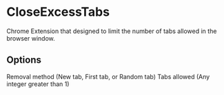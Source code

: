 # CloseExcessTabs
Chrome Extension that designed to limit the number of tabs allowed in the browser window.

## Options
Removal method (New tab, First tab, or Random tab)
Tabs allowed (Any integer greater than 1)
